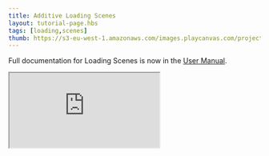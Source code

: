 ```yaml
---
title: Additive Loading Scenes
layout: tutorial-page.hbs
tags: [loading,scenes]
thumb: https://s3-eu-west-1.amazonaws.com/images.playcanvas.com/projects/12/685077/E32FB5-image-75.jpg
---
```


Full documentation for Loading Scenes is now in the [User Manual][documentation-page].

<iframe loading="lazy" src="https://playcanv.as/e/p/cjBInud1/" title="Additive Loading Scenes"></iframe>

[documentation-page]: /user-manual/packs/loading-scenes/